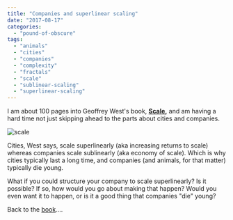 ```yaml
---
title: "Companies and superlinear scaling"
date: "2017-08-17"
categories: 
  - "pound-of-obscure"
tags: 
  - "animals"
  - "cities"
  - "companies"
  - "complexity"
  - "fractals"
  - "scale"
  - "sublinear-scaling"
  - "superlinear-scaling"
---
```


I am about 100 pages into Geoffrey West's book, **[Scale](http://www.penguinrandomhouse.com/books/314049/scale-by-geoffrey-west/),** and am having a hard time not just skipping ahead to the parts about cities and companies.

![scale](images/scale-e1515623730113.jpeg)

Cities, West says, scale superlinearly (aka increasing returns to scale) whereas companies scale sublinearly (aka economy of scale). Which is why cities typically last a long time, and companies (and animals, for that matter) typically die young.

What if you could structure your company to scale superlinearly? Is it possible? If so, how would you go about making that happen? Would you even want it to happen, or is it a good thing that companies "die" young?

Back to the [book](http://www.penguinrandomhouse.com/books/314049/scale-by-geoffrey-west/)....
